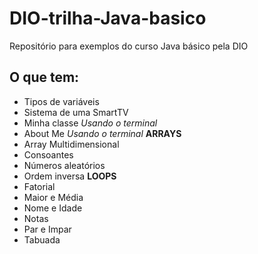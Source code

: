 # DIO-trilha-Java-basico
Repositório para exemplos do curso Java básico pela DIO
## O que tem:
 - Tipos de variáveis
 - Sistema de uma SmartTV
 - Minha classe _Usando o terminal_
 - About Me _Usando o terminal_
__ARRAYS__
 - Array Multidimensional
 - Consoantes
 - Números aleatórios 
 - Ordem inversa
__LOOPS__
 - Fatorial
 - Maior e Média
 - Nome e Idade
 - Notas
 - Par e Impar
 - Tabuada
